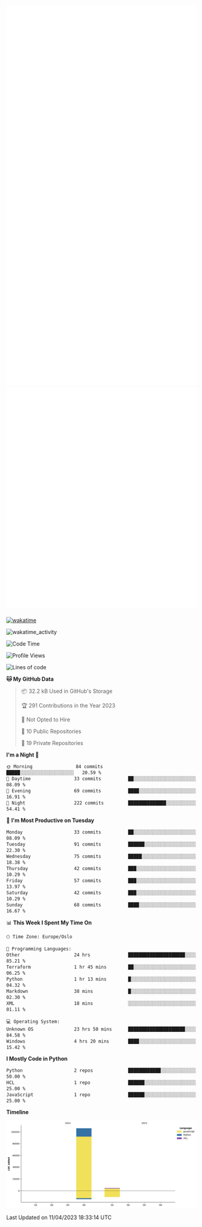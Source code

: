 ![Metrics](/metrics.svg)![Additional metrics](metrics.additional.svg)
----------------------------------------------------------------------------------------------------------------------------------------------------

[![wakatime](https://wakatime.com/badge/user/139c3dc8-b99d-475a-b6b4-e7663d03add8.svg)](https://wakatime.com/@139c3dc8-b99d-475a-b6b4-e7663d03add8)

![wakatime_activity](https://wakatime.com/share/@merca/d0fb6363-0f77-40ae-9525-9b9347ed2e36.svg)

<!--START_SECTION:waka-->
![Code Time](http://img.shields.io/badge/Code%20Time-6%2C485%20hrs%2033%20mins-blue)

![Profile Views](http://img.shields.io/badge/Profile%20Views-0-blue)

![Lines of code](https://img.shields.io/badge/From%20Hello%20World%20I%27ve%20Written-110.4%20thousand%20lines%20of%20code-blue)

**🐱 My GitHub Data** 

> 📦 32.2 kB Used in GitHub's Storage 
 > 
> 🏆 291 Contributions in the Year 2023
 > 
> 🚫 Not Opted to Hire
 > 
> 📜 10 Public Repositories 
 > 
> 🔑 19 Private Repositories 
 > 
**I'm a Night 🦉** 

```text
🌞 Morning                84 commits          █████░░░░░░░░░░░░░░░░░░░░   20.59 % 
🌆 Daytime                33 commits          ██░░░░░░░░░░░░░░░░░░░░░░░   08.09 % 
🌃 Evening                69 commits          ████░░░░░░░░░░░░░░░░░░░░░   16.91 % 
🌙 Night                  222 commits         ██████████████░░░░░░░░░░░   54.41 % 
```
📅 **I'm Most Productive on Tuesday** 

```text
Monday                   33 commits          ██░░░░░░░░░░░░░░░░░░░░░░░   08.09 % 
Tuesday                  91 commits          ██████░░░░░░░░░░░░░░░░░░░   22.30 % 
Wednesday                75 commits          █████░░░░░░░░░░░░░░░░░░░░   18.38 % 
Thursday                 42 commits          ███░░░░░░░░░░░░░░░░░░░░░░   10.29 % 
Friday                   57 commits          ███░░░░░░░░░░░░░░░░░░░░░░   13.97 % 
Saturday                 42 commits          ███░░░░░░░░░░░░░░░░░░░░░░   10.29 % 
Sunday                   68 commits          ████░░░░░░░░░░░░░░░░░░░░░   16.67 % 
```


📊 **This Week I Spent My Time On** 

```text
🕑︎ Time Zone: Europe/Oslo

💬 Programming Languages: 
Other                    24 hrs              █████████████████████░░░░   85.21 % 
Terraform                1 hr 45 mins        ██░░░░░░░░░░░░░░░░░░░░░░░   06.25 % 
Python                   1 hr 13 mins        █░░░░░░░░░░░░░░░░░░░░░░░░   04.32 % 
Markdown                 38 mins             █░░░░░░░░░░░░░░░░░░░░░░░░   02.30 % 
XML                      18 mins             ░░░░░░░░░░░░░░░░░░░░░░░░░   01.11 % 

💻 Operating System: 
Unknown OS               23 hrs 50 mins      █████████████████████░░░░   84.58 % 
Windows                  4 hrs 20 mins       ████░░░░░░░░░░░░░░░░░░░░░   15.42 % 
```

**I Mostly Code in Python** 

```text
Python                   2 repos             ████████████░░░░░░░░░░░░░   50.00 % 
HCL                      1 repo              ██████░░░░░░░░░░░░░░░░░░░   25.00 % 
JavaScript               1 repo              ██████░░░░░░░░░░░░░░░░░░░   25.00 % 
```



**Timeline**

![Lines of Code chart](https://raw.githubusercontent.com/merca/merca/current/assets/bar_graph.png)


 Last Updated on 11/04/2023 18:33:14 UTC
<!--END_SECTION:waka-->
